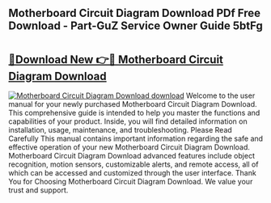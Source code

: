 ## Motherboard Circuit Diagram Download PDf Free Download - Part-GuZ Service Owner Guide 5btFg

# <h2><a href="http://dfhl23.blite.top/?on=Motherboard+Circuit+Diagram+Download">🔗Download New 👉🔴 Motherboard Circuit Diagram Download</a></h2>

[![Motherboard Circuit Diagram Download download](https://i.imgur.com/lujVjoI.png)](http://dfhl23.blite.top/?on=Motherboard+Circuit+Diagram+Download)
Welcome to the user manual for your newly purchased Motherboard Circuit Diagram Download. This comprehensive guide is intended to help you master the functions and capabilities of your product. Inside, you will find detailed information on installation, usage, maintenance, and troubleshooting. Please Read Carefully This manual contains important information regarding the safe and effective operation of your new Motherboard Circuit Diagram Download. Motherboard Circuit Diagram Download advanced features include object recognition, motion sensors, customizable alerts, and remote access, all of which can be accessed and customized through the user interface. Thank You for Choosing Motherboard Circuit Diagram Download. We value your trust and support.
